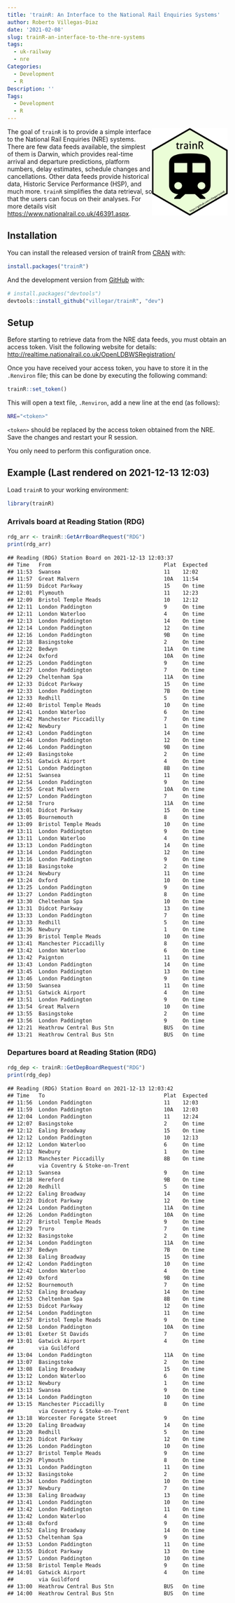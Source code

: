 ```yaml
---
title: 'trainR: An Interface to the National Rail Enquiries Systems'
author: Roberto Villegas-Diaz
date: '2021-02-08'
slug: trainR-an-interface-to-the-nre-systems
tags:
  - uk-railway
  - nre
Categories:
  - Development
  - R
Description: ''
Tags:
  - Development
  - R
---
```


<img src="https://raw.githubusercontent.com/villegar/trainR/main/inst/images/logo.png" alt="logo" align="right" height=200px/>

The goal of `trainR` is to provide a simple interface to the 
National Rail Enquiries (NRE) systems. There are few data feeds 
available, the simplest of them is Darwin, which provides real-time 
arrival and departure predictions, platform numbers, delay estimates, 
schedule changes and cancellations. Other data feeds provide historical 
data, Historic Service Performance (HSP), and much more. `trainR` 
simplifies the data retrieval, so that the users can focus on their 
analyses. For more details visit 
https://www.nationalrail.co.uk/46391.aspx.

## Installation

You can install the released version of trainR from [CRAN](https://CRAN.R-project.org) with:

``` r
install.packages("trainR")
```

And the development version from [GitHub](https://github.com/) with:

``` r
# install.packages("devtools")
devtools::install_github("villegar/trainR", "dev")
```

## Setup
Before starting to retrieve data from the NRE data feeds, you must obtain an access token. 
Visit the following website for details: http://realtime.nationalrail.co.uk/OpenLDBWSRegistration/

Once you have received your access token, you have to store it in the `.Renviron` file; this can be 
done by executing the following command:


```r
trainR::set_token()
```

This will open a text file, `.Renviron`, add a new line at the end (as follows):

```bash
NRE="<token>"
```

`<token>` should be replaced by the access token obtained from the NRE. Save the changes and restart 
your R session.

You only need to perform this configuration once.

## Example (Last rendered on 2021-12-13 12:03)

Load `trainR` to your working environment:

```r
library(trainR)
```

### Arrivals board at Reading Station (RDG)


```r
rdg_arr <- trainR::GetArrBoardRequest("RDG")
print(rdg_arr)
```

```
## Reading (RDG) Station Board on 2021-12-13 12:03:37
## Time   From                                    Plat  Expected
## 11:53  Swansea                                 11    12:02
## 11:57  Great Malvern                           10A   11:54
## 11:59  Didcot Parkway                          15    On time
## 12:01  Plymouth                                11    12:23
## 12:09  Bristol Temple Meads                    10    12:12
## 12:11  London Paddington                       9     On time
## 12:11  London Waterloo                         4     On time
## 12:13  London Paddington                       14    On time
## 12:14  London Paddington                       12    On time
## 12:16  London Paddington                       9B    On time
## 12:18  Basingstoke                             2     On time
## 12:22  Bedwyn                                  11A   On time
## 12:24  Oxford                                  10A   On time
## 12:25  London Paddington                       9     On time
## 12:27  London Paddington                       7     On time
## 12:29  Cheltenham Spa                          11A   On time
## 12:33  Didcot Parkway                          15    On time
## 12:33  London Paddington                       7B    On time
## 12:33  Redhill                                 5     On time
## 12:40  Bristol Temple Meads                    10    On time
## 12:41  London Waterloo                         6     On time
## 12:42  Manchester Piccadilly                   7     On time
## 12:42  Newbury                                 1     On time
## 12:43  London Paddington                       14    On time
## 12:44  London Paddington                       12    On time
## 12:46  London Paddington                       9B    On time
## 12:49  Basingstoke                             2     On time
## 12:51  Gatwick Airport                         4     On time
## 12:51  London Paddington                       8B    On time
## 12:51  Swansea                                 11    On time
## 12:54  London Paddington                       9     On time
## 12:55  Great Malvern                           10A   On time
## 12:57  London Paddington                       7     On time
## 12:58  Truro                                   11A   On time
## 13:01  Didcot Parkway                          15    On time
## 13:05  Bournemouth                             8     On time
## 13:09  Bristol Temple Meads                    10    On time
## 13:11  London Paddington                       9     On time
## 13:11  London Waterloo                         4     On time
## 13:13  London Paddington                       14    On time
## 13:14  London Paddington                       12    On time
## 13:16  London Paddington                       9     On time
## 13:18  Basingstoke                             2     On time
## 13:24  Newbury                                 11    On time
## 13:24  Oxford                                  10    On time
## 13:25  London Paddington                       9     On time
## 13:27  London Paddington                       8     On time
## 13:30  Cheltenham Spa                          10    On time
## 13:31  Didcot Parkway                          13    On time
## 13:33  London Paddington                       7     On time
## 13:33  Redhill                                 5     On time
## 13:36  Newbury                                 1     On time
## 13:39  Bristol Temple Meads                    10    On time
## 13:41  Manchester Piccadilly                   8     On time
## 13:42  London Waterloo                         6     On time
## 13:42  Paignton                                11    On time
## 13:43  London Paddington                       14    On time
## 13:45  London Paddington                       13    On time
## 13:46  London Paddington                       9     On time
## 13:50  Swansea                                 11    On time
## 13:51  Gatwick Airport                         4     On time
## 13:51  London Paddington                       9     On time
## 13:54  Great Malvern                           10    On time
## 13:55  Basingstoke                             2     On time
## 13:56  London Paddington                       9     On time
## 12:21  Heathrow Central Bus Stn                BUS   On time
## 13:21  Heathrow Central Bus Stn                BUS   On time
```

### Departures board at Reading Station (RDG)


```r
rdg_dep <- trainR::GetDepBoardRequest("RDG")
print(rdg_dep)
```

```
## Reading (RDG) Station Board on 2021-12-13 12:03:42
## Time   To                                      Plat  Expected
## 11:56  London Paddington                       11    12:03
## 11:59  London Paddington                       10A   12:03
## 12:04  London Paddington                       11    12:24
## 12:07  Basingstoke                             2     On time
## 12:12  Ealing Broadway                         15    On time
## 12:12  London Paddington                       10    12:13
## 12:12  London Waterloo                         6     On time
## 12:12  Newbury                                 1     On time
## 12:13  Manchester Piccadilly                   8B    On time
##        via Coventry & Stoke-on-Trent           
## 12:13  Swansea                                 9     On time
## 12:18  Hereford                                9B    On time
## 12:20  Redhill                                 5     On time
## 12:22  Ealing Broadway                         14    On time
## 12:23  Didcot Parkway                          12    On time
## 12:24  London Paddington                       11A   On time
## 12:26  London Paddington                       10A   On time
## 12:27  Bristol Temple Meads                    9     On time
## 12:29  Truro                                   7     On time
## 12:32  Basingstoke                             2     On time
## 12:34  London Paddington                       11A   On time
## 12:37  Bedwyn                                  7B    On time
## 12:38  Ealing Broadway                         15    On time
## 12:42  London Paddington                       10    On time
## 12:42  London Waterloo                         4     On time
## 12:49  Oxford                                  9B    On time
## 12:52  Bournemouth                             7     On time
## 12:52  Ealing Broadway                         14    On time
## 12:53  Cheltenham Spa                          8B    On time
## 12:53  Didcot Parkway                          12    On time
## 12:54  London Paddington                       11    On time
## 12:57  Bristol Temple Meads                    9     On time
## 12:58  London Paddington                       10A   On time
## 13:01  Exeter St Davids                        7     On time
## 13:01  Gatwick Airport                         4     On time
##        via Guildford                           
## 13:04  London Paddington                       11A   On time
## 13:07  Basingstoke                             2     On time
## 13:08  Ealing Broadway                         15    On time
## 13:12  London Waterloo                         6     On time
## 13:12  Newbury                                 1     On time
## 13:13  Swansea                                 9     On time
## 13:14  London Paddington                       10    On time
## 13:15  Manchester Piccadilly                   8     On time
##        via Coventry & Stoke-on-Trent           
## 13:18  Worcester Foregate Street               9     On time
## 13:20  Ealing Broadway                         14    On time
## 13:20  Redhill                                 5     On time
## 13:23  Didcot Parkway                          12    On time
## 13:26  London Paddington                       10    On time
## 13:27  Bristol Temple Meads                    9     On time
## 13:29  Plymouth                                8     On time
## 13:31  London Paddington                       11    On time
## 13:32  Basingstoke                             2     On time
## 13:34  London Paddington                       10    On time
## 13:37  Newbury                                 7     On time
## 13:38  Ealing Broadway                         13    On time
## 13:41  London Paddington                       10    On time
## 13:42  London Paddington                       11    On time
## 13:42  London Waterloo                         4     On time
## 13:48  Oxford                                  9     On time
## 13:52  Ealing Broadway                         14    On time
## 13:53  Cheltenham Spa                          9     On time
## 13:53  London Paddington                       11    On time
## 13:55  Didcot Parkway                          13    On time
## 13:57  London Paddington                       10    On time
## 13:58  Bristol Temple Meads                    9     On time
## 14:01  Gatwick Airport                         4     On time
##        via Guildford                           
## 13:00  Heathrow Central Bus Stn                BUS   On time
## 14:00  Heathrow Central Bus Stn                BUS   On time
```
